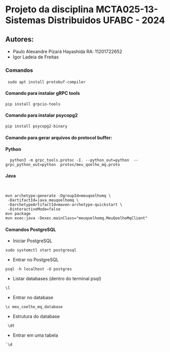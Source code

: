 # Projeto da disciplina MCTA025-13-Sistemas Distribuidos UFABC - 2024
## Autores: 
- Paulo Alexandre Pizará Hayashida RA: 11201722652
- Igor Ladeia de Freitas

### Comandos
####
```
 sudo apt install protobuf-compiler
```
#### Comando para instalar gRPC tools
 ```
 pip install grpcio-tools 
 ```
#### Comando para instalar psycopg2
 ```
 pip install psycopg2-binary
  ```
#### Comando para gerar arquivos do protocol buffer: 
#### Python
```
  python3 -m grpc_tools.protoc -I. --python_out=python  --grpc_python_out=python  protos/meu_qoelho_mq.proto
```
#### Java
```


mvn archetype:generate -DgroupId=meuqoelhomq \
 -DartifactId=java_meuqoelhomq \
 -DarchetypeArtifactId=maven-archetype-quickstart \
 -DinteractiveMode=false
mvn package
mvn exec:java -Dexec.mainClass="meuqoelhomq.MeuQoelhoMqClient"
```
#### Comandos PostgreSQL
- Iniciar PostgreSQL
 ```
 sudo systemctl start postgresql
 ```
- Entrar no PostgreSQL
 ```
psql -h localhost -U postgres
 ```
- Listar databases (dentro do terminal psql)
```
\l
 ```
- Entrar no database 
 ```
\c meu_coelho_mq_database
 ```
- Estrutura do database
```
 \dt 
```
- Entrar em uma tabela
```
`\d
```

